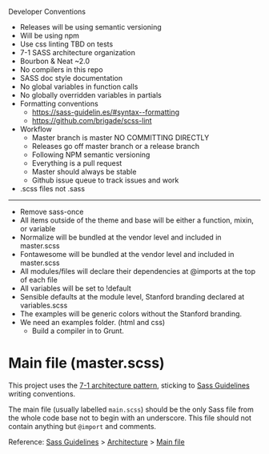 


Developer Conventions

- Releases will be using semantic versioning
- Will be using npm
- Use css linting TBD on tests
- 7-1 SASS architecture organization
- Bourbon & Neat ~2.0
- No compilers in this repo
- SASS doc style documentation
- No global variables in function calls
- No globally overridden variables in partials
- Formatting conventions
  - https://sass-guidelin.es/#syntax--formatting
  - https://github.com/brigade/scss-lint
- Workflow
  - Master branch is master NO COMMITTING DIRECTLY
  - Releases go off master branch or a release branch
  - Following NPM semantic versioning
  - Everything is a pull request
  - Master should always be stable
  - Github issue queue to track issues and work
- .scss files not .sass


-----

- Remove sass-once
- All items outside of the theme and base will be either a function, mixin, or variable
- Normalize will be bundled at the vendor level and included in master.scss
- Fontawesome will be bundled at the vendor level and included in master.scss
- All modules/files will declare their dependencies at @imports at the top of each file
- All variables will be set to !default
- Sensible defaults at the module level, Stanford branding declared at variables.scss
- The examples will be generic colors without the Stanford branding.
- We need an examples folder. (html and css)
  - Build a compiler in to Grunt.
  



# Main file (master.scss)

This project uses the [7-1 architecture pattern](http://sass-guidelin.es/#architecture), sticking to [Sass Guidelines](http://sass-guidelin.es) writing conventions.

The main file (usually labelled `main.scss`) should be the only Sass file from the whole code base not to begin with an underscore. This file should not contain anything but `@import` and comments.

Reference: [Sass Guidelines](http://sass-guidelin.es/) > [Architecture](http://sass-guidelin.es/#architecture) > [Main file](http://sass-guidelin.es/#main-file)
